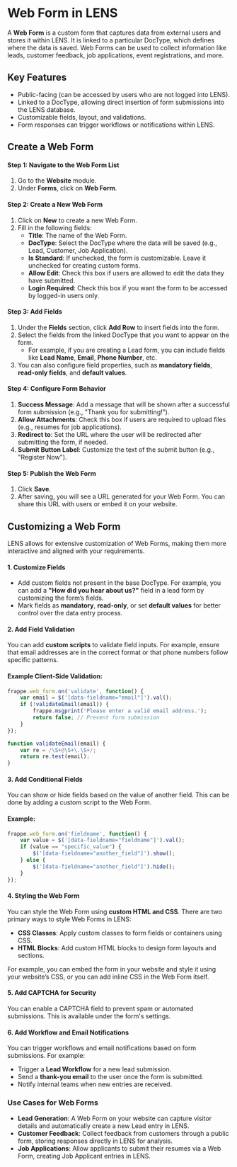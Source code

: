 # Web Form in LENS

A **Web Form** is a custom form that captures data from external users and stores it within LENS. It is linked to a particular DocType, which defines where the data is saved. Web Forms can be used to collect information like leads, customer feedback, job applications, event registrations, and more.

## Key Features

-   Public-facing (can be accessed by users who are not logged into LENS).
-   Linked to a DocType, allowing direct insertion of form submissions into the LENS database.
-   Customizable fields, layout, and validations.
-   Form responses can trigger workflows or notifications within LENS.

## Create a Web Form

#### Step 1: Navigate to the Web Form List

1.  Go to the **Website** module.
2.  Under **Forms**, click on **Web Form**.

#### Step 2: Create a New Web Form

1.  Click on **New** to create a new Web Form.
2.  Fill in the following fields:
    -   **Title**: The name of the Web Form.
    -   **DocType**: Select the DocType where the data will be saved (e.g., Lead, Customer, Job Application).
    -   **Is Standard**: If unchecked, the form is customizable. Leave it unchecked for creating custom forms.
    -   **Allow Edit**: Check this box if users are allowed to edit the data they have submitted.
    -   **Login Required**: Check this box if you want the form to be accessed by logged-in users only.

#### Step 3: Add Fields

1.  Under the **Fields** section, click **Add Row** to insert fields into the form.
2.  Select the fields from the linked DocType that you want to appear on the form.
    -   For example, if you are creating a Lead form, you can include fields like **Lead Name**, **Email**, **Phone Number**, etc.
3.  You can also configure field properties, such as **mandatory fields**, **read-only fields**, and **default values**.

#### Step 4: Configure Form Behavior

1.  **Success Message**: Add a message that will be shown after a successful form submission (e.g., "Thank you for submitting!").
2.  **Allow Attachments**: Check this box if users are required to upload files (e.g., resumes for job applications).
3.  **Redirect to**: Set the URL where the user will be redirected after submitting the form, if needed.
4.  **Submit Button Label**: Customize the text of the submit button (e.g., "Register Now").

#### Step 5: Publish the Web Form

1.  Click **Save**.
2.  After saving, you will see a URL generated for your Web Form. You can share this URL with users or embed it on your website.

## Customizing a Web Form

LENS allows for extensive customization of Web Forms, making them more interactive and aligned with your requirements.

#### 1. Customize Fields

-   Add custom fields not present in the base DocType. For example, you can add a **"How did you hear about us?"** field in a lead form by customizing the form’s fields.
-   Mark fields as **mandatory**, **read-only**, or set **default values** for better control over the data entry process.

#### 2. Add Field Validation

You can add **custom scripts** to validate field inputs. For example, ensure that email addresses are in the correct format or that phone numbers follow specific patterns.

#### Example Client-Side Validation:
```javascript
frappe.web_form.on('validate', function() {
    var email = $('[data-fieldname="email"]').val();
    if (!validateEmail(email)) {
        frappe.msgprint('Please enter a valid email address.');
        return false; // Prevent form submission
    }
});

function validateEmail(email) {
    var re = /\S+@\S+\.\S+/;
    return re.test(email);
}
```
#### 3. Add Conditional Fields

You can show or hide fields based on the value of another field. This can be done by adding a custom script to the Web Form.

#### Example: 
```javascript
frappe.web_form.on('fieldname', function() {
    var value = $('[data-fieldname="fieldname"]').val();
    if (value == "specific_value") {
        $('[data-fieldname="another_field"]').show();
    } else {
        $('[data-fieldname="another_field"]').hide();
    }
});
```

#### 4. Styling the Web Form

You can style the Web Form using **custom HTML and CSS**. There are two primary ways to style Web Forms in LENS:

-   **CSS Classes**: Apply custom classes to form fields or containers using CSS.
-   **HTML Blocks**: Add custom HTML blocks to design form layouts and sections.

For example, you can embed the form in your website and style it using your website’s CSS, or you can add inline CSS in the Web Form itself.

#### 5. Add CAPTCHA for Security

You can enable a CAPTCHA field to prevent spam or automated submissions. This is available under the form's settings.

#### 6. Add Workflow and Email Notifications

You can trigger workflows and email notifications based on form submissions. For example:

-   Trigger a **Lead Workflow** for a new lead submission.
-   Send a **thank-you email** to the user once the form is submitted.
-   Notify internal teams when new entries are received.

### Use Cases for Web Forms

-   **Lead Generation**: A Web Form on your website can capture visitor details and automatically create a new Lead entry in LENS.
-   **Customer Feedback**: Collect feedback from customers through a public form, storing responses directly in LENS for analysis.
-   **Job Applications**: Allow applicants to submit their resumes via a Web Form, creating Job Applicant entries in LENS.
<!--stackedit_data:
eyJoaXN0b3J5IjpbMTU4MDgzODQ0OSwxNjk0MjI2MTM2XX0=
-->